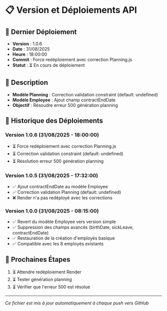 # 📋 Version et Déploiements API

## 🚀 Dernier Déploiement
- **Version** : 1.0.6
- **Date** : 31/08/2025
- **Heure** : 18:00:00
- **Commit** : Force redéploiement avec correction Planning.js
- **Statut** : ⏳ En cours de déploiement

## 📝 Description
- **Modèle Planning** : Correction validation constraint (default: undefined)
- **Modèle Employee** : Ajout champ contractEndDate
- **Objectif** : Résoudre erreur 500 génération planning

## 🔄 Historique des Déploiements

### Version 1.0.6 (31/08/2025 - 18:00:00)
- ⏳ Force redéploiement avec correction Planning.js
- ⏳ Correction validation constraint (default: undefined)
- ⏳ Résolution erreur 500 génération planning

### Version 1.0.5 (31/08/2025 - 17:32:00)
- ✅ Ajout contractEndDate au modèle Employee
- ✅ Correction validation Planning (default: undefined)
- ❌ Render n'a pas redéployé avec les corrections

### Version 1.0.0 (31/08/2025 - 08:15:00)
- ✅ Revert du modèle Employee vers version simple
- ✅ Suppression des champs avancés (birthDate, sickLeave, contractEndDate)
- ✅ Restauration de la création d'employés basique
- ✅ Compatible avec les 8 employés existants

## 🎯 Prochaines Étapes
1. ⏳ Attendre redéploiement Render
2. ⏳ Tester génération planning
3. ⏳ Vérifier que l'erreur 500 est résolue

---
*Ce fichier est mis à jour automatiquement à chaque push vers GitHub*
